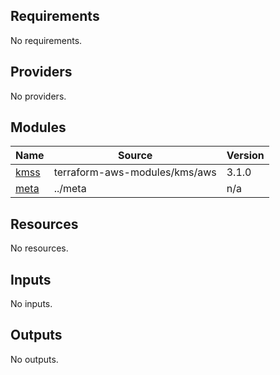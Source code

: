 <!-- BEGIN_TF_DOCS -->
## Requirements

No requirements.

## Providers

No providers.

## Modules

| Name | Source | Version |
|------|--------|---------|
| <a name="module_kmss"></a> [kmss](#module\_kmss) | terraform-aws-modules/kms/aws | 3.1.0 |
| <a name="module_meta"></a> [meta](#module\_meta) | ../meta | n/a |

## Resources

No resources.

## Inputs

No inputs.

## Outputs

No outputs.
<!-- END_TF_DOCS -->